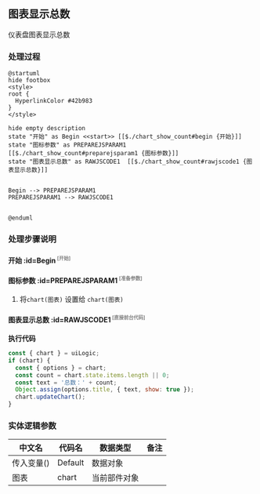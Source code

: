 ## 图表显示总数 <!-- {docsify-ignore-all} -->

   仪表盘图表显示总数


### 处理过程

```plantuml
@startuml
hide footbox
<style>
root {
  HyperlinkColor #42b983
}
</style>

hide empty description
state "开始" as Begin <<start>> [[$./chart_show_count#begin {开始}]]
state "图标参数" as PREPAREJSPARAM1  [[$./chart_show_count#preparejsparam1 {图标参数}]]
state "图表显示总数" as RAWJSCODE1  [[$./chart_show_count#rawjscode1 {图表显示总数}]]


Begin --> PREPAREJSPARAM1
PREPAREJSPARAM1 --> RAWJSCODE1


@enduml
```


### 处理步骤说明

#### 开始 :id=Begin<sup class="footnote-symbol"> <font color=gray size=1>[开始]</font></sup>




#### 图标参数 :id=PREPAREJSPARAM1<sup class="footnote-symbol"> <font color=gray size=1>[准备参数]</font></sup>



1. 将`chart(图表)` 设置给  `chart(图表)`

#### 图表显示总数 :id=RAWJSCODE1<sup class="footnote-symbol"> <font color=gray size=1>[直接前台代码]</font></sup>



<p class="panel-title"><b>执行代码</b></p>

```javascript
const { chart } = uiLogic;
if (chart) {
  const { options } = chart;
  const count = chart.state.items.length || 0;
  const text = '总数：' + count;
  Object.assign(options.title, { text, show: true });
  chart.updateChart();
}
```



### 实体逻辑参数

|    中文名   |    代码名    |  数据类型      |备注 |
| --------| --------| --------  | --------   |
|传入变量(<i class="fa fa-check"/></i>)|Default|数据对象||
|图表|chart|当前部件对象||
